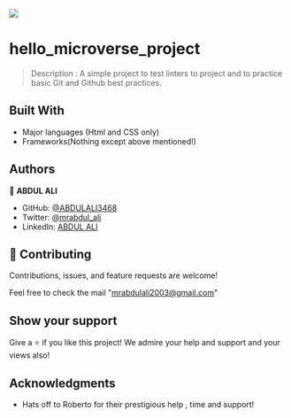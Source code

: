 ![](https://img.shields.io/badge/Microverse-blueviolet)

# hello_microverse_project

> Description : 
                A simple project to test linters to project and to practice basic Git and Github best practices.


## Built With

- Major languages (Html and CSS only)
- Frameworks(Nothing except above mentioned!)


## Authors

👤 **ABDUL ALI**

- GitHub: [@ABDULALI3468](https://github.com/ABDULALI3468)
- Twitter: [@mrabdul_ali](https://twitter.com/mrabdul_ali)
- LinkedIn: [ABDUL ALI](https://www.linkedin.com/in/abdul-ali-5400bb216/)


## 🤝 Contributing

Contributions, issues, and feature requests are welcome!

Feel free to check the mail "mrabdulali2003@gmail.com"

## Show your support

Give a ⭐️ if you like this project!
We admire your help and support and your views also!

## Acknowledgments

- Hats off to Roberto for their prestigious help , time and support!
